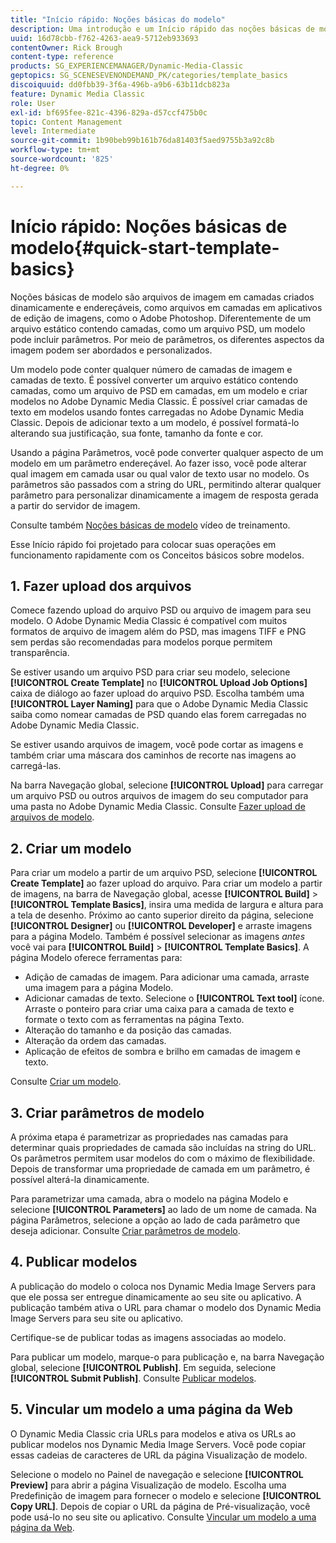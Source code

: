 ```yaml
---
title: "Início rápido: Noções básicas do modelo"
description: Uma introdução e um Início rápido das noções básicas de modelo para ajudar você a começar a usar o Adobe Dynamic Media Classic com rapidez.
uuid: 16d78cbb-f762-4263-aea9-5712eb933693
contentOwner: Rick Brough
content-type: reference
products: SG_EXPERIENCEMANAGER/Dynamic-Media-Classic
geptopics: SG_SCENESEVENONDEMAND_PK/categories/template_basics
discoiquuid: dd0fbb39-3f6a-496b-a9b6-63b11dcb823a
feature: Dynamic Media Classic
role: User
exl-id: bf695fee-821c-4396-829a-d57ccf475b0c
topic: Content Management
level: Intermediate
source-git-commit: 1b90beb99b161b76da81403f5aed9755b3a92c8b
workflow-type: tm+mt
source-wordcount: '825'
ht-degree: 0%

---
```


# Início rápido: Noções básicas de modelo{#quick-start-template-basics}

Noções básicas de modelo são arquivos de imagem em camadas criados dinamicamente e endereçáveis, como arquivos em camadas em aplicativos de edição de imagens, como o Adobe Photoshop. Diferentemente de um arquivo estático contendo camadas, como um arquivo PSD, um modelo pode incluir parâmetros. Por meio de parâmetros, os diferentes aspectos da imagem podem ser abordados e personalizados.

Um modelo pode conter qualquer número de camadas de imagem e camadas de texto. É possível converter um arquivo estático contendo camadas, como um arquivo de PSD em camadas, em um modelo e criar modelos no Adobe Dynamic Media Classic. É possível criar camadas de texto em modelos usando fontes carregadas no Adobe Dynamic Media Classic. Depois de adicionar texto a um modelo, é possível formatá-lo alterando sua justificação, sua fonte, tamanho da fonte e cor.

Usando a página Parâmetros, você pode converter qualquer aspecto de um modelo em um parâmetro endereçável. Ao fazer isso, você pode alterar qual imagem em camada usar ou qual valor de texto usar no modelo. Os parâmetros são passados com a string do URL, permitindo alterar qualquer parâmetro para personalizar dinamicamente a imagem de resposta gerada a partir do servidor de imagem.

Consulte também [Noções básicas de modelo](https://s7d5.scene7.com/s7viewers/html5/VideoViewer.html?videoserverurl=https://s7d5.scene7.com/is/content/&amp;emailurl=https://s7d5.scene7.com/s7/emailFriend&amp;serverUrl=https://s7d5.scene7.com/is/image/&amp;config=Scene7SharedAssets/Universal_HTML5_Video&amp;contenturl=https://s7d5.scene7.com/skins/&amp;asset=S7tutorials/553_Template%20Basics_converted%20renamed_Dynamic%20Banners-AVS) vídeo de treinamento.

Esse Início rápido foi projetado para colocar suas operações em funcionamento rapidamente com os Conceitos básicos sobre modelos.

## 1. Fazer upload dos arquivos

Comece fazendo upload do arquivo PSD ou arquivo de imagem para seu modelo. O Adobe Dynamic Media Classic é compatível com muitos formatos de arquivo de imagem além do PSD, mas imagens TIFF e PNG sem perdas são recomendadas para modelos porque permitem transparência.

Se estiver usando um arquivo PSD para criar seu modelo, selecione **[!UICONTROL Create Template]** no **[!UICONTROL Upload Job Options]** caixa de diálogo ao fazer upload do arquivo PSD. Escolha também uma **[!UICONTROL Layer Naming]** para que o Adobe Dynamic Media Classic saiba como nomear camadas de PSD quando elas forem carregadas no Adobe Dynamic Media Classic.

Se estiver usando arquivos de imagem, você pode cortar as imagens e também criar uma máscara dos caminhos de recorte nas imagens ao carregá-las.

Na barra Navegação global, selecione **[!UICONTROL Upload]** para carregar um arquivo PSD ou outros arquivos de imagem do seu computador para uma pasta no Adobe Dynamic Media Classic. Consulte [Fazer upload de arquivos de modelo](uploading-template-files.md#uploading_template_files).

## 2. Criar um modelo

Para criar um modelo a partir de um arquivo PSD, selecione **[!UICONTROL Create Template]** ao fazer upload do arquivo. Para criar um modelo a partir de imagens, na barra de Navegação global, acesse **[!UICONTROL Build]** > **[!UICONTROL Template Basics]**, insira uma medida de largura e altura para a tela de desenho. Próximo ao canto superior direito da página, selecione **[!UICONTROL Designer]** ou **[!UICONTROL Developer]** e arraste imagens para a página Modelo. Também é possível selecionar as imagens *antes* você vai para **[!UICONTROL Build]** > **[!UICONTROL Template Basics]**. A página Modelo oferece ferramentas para:

* Adição de camadas de imagem. Para adicionar uma camada, arraste uma imagem para a página Modelo.
* Adicionar camadas de texto. Selecione o **[!UICONTROL Text tool]** ícone. Arraste o ponteiro para criar uma caixa para a camada de texto e formate o texto com as ferramentas na página Texto.
* Alteração do tamanho e da posição das camadas.
* Alteração da ordem das camadas.
* Aplicação de efeitos de sombra e brilho em camadas de imagem e texto.

Consulte [Criar um modelo](creating-template.md#creating_a_template).

## 3. Criar parâmetros de modelo

A próxima etapa é parametrizar as propriedades nas camadas para determinar quais propriedades de camada são incluídas na string do URL. Os parâmetros permitem usar modelos do com o máximo de flexibilidade. Depois de transformar uma propriedade de camada em um parâmetro, é possível alterá-la dinamicamente.

Para parametrizar uma camada, abra o modelo na página Modelo e selecione **[!UICONTROL Parameters]** ao lado de um nome de camada. Na página Parâmetros, selecione a opção ao lado de cada parâmetro que deseja adicionar. Consulte [Criar parâmetros de modelo](creating-template-parameters.md#creating_template_parameters).

## 4. Publicar modelos

A publicação do modelo o coloca nos Dynamic Media Image Servers para que ele possa ser entregue dinamicamente ao seu site ou aplicativo. A publicação também ativa o URL para chamar o modelo dos Dynamic Media Image Servers para seu site ou aplicativo.

Certifique-se de publicar todas as imagens associadas ao modelo.

Para publicar um modelo, marque-o para publicação e, na barra Navegação global, selecione **[!UICONTROL Publish]**. Em seguida, selecione **[!UICONTROL Submit Publish]**. Consulte [Publicar modelos](publishing-templates.md#publishing_templates).

## 5. Vincular um modelo a uma página da Web

O Dynamic Media Classic cria URLs para modelos e ativa os URLs ao publicar modelos nos Dynamic Media Image Servers. Você pode copiar essas cadeias de caracteres de URL da página Visualização de modelo.

Selecione o modelo no Painel de navegação e selecione **[!UICONTROL Preview]** para abrir a página Visualização de modelo. Escolha uma Predefinição de imagem para fornecer o modelo e selecione **[!UICONTROL Copy URL]**. Depois de copiar o URL da página de Pré-visualização, você pode usá-lo no seu site ou aplicativo. Consulte [Vincular um modelo a uma página da Web](linking-template-web-page.md#linking_a_template_to_a_web_page).
